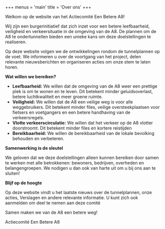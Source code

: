 +++
menus = 'main'
title = 'Over ons'
+++

Welkom op de website van het Actiecomité Een Betere A8!

Wij zijn een burgerinitiatief dat zich inzet voor een betere leefbaarheid, veiligheid en verkeersituatie in de omgeving van de A8. De plannen om de A8 te ondertunnellen bieden een unieke kans om deze doelstellingen te realiseren.

Op deze website volgen we de ontwikkelingen rondom de tunnelplannen op de voet. We informeren u over de voortgang van het project, delen relevante nieuwsberichten en organiseren acties om onze stem te laten horen.

**Wat willen we bereiken?**

- **Leefbaarheid:** We willen dat de omgeving van de A8 weer een prettige plek is om te wonen en te leven. Dit betekent minder geluidsoverlast, betere luchtkwaliteit en meer groene ruimte.
- **Veiligheid:** We willen dat de A8 een veilige weg is voor alle weggebruikers. Dit betekent minder files, veilige oversteekplaatsen voor fietsers en voetgangers en een betere handhaving van de verkeersregels.
- **Vlotte verkeerscirculatie:** We willen dat het verkeer op de A8 vlotter doorstroomt. Dit betekent minder files en kortere reistijden
- **Bereikbaarheid:** We willen de bereikbaarheid van de lokale bevolking behouden en verbeteren.

**Samenwerking is de sleutel**

We geloven dat we deze doelstellingen alleen kunnen bereiken door samen te werken met alle betrokkenen: bewoners, bedrijven, overheden en belangengroepen. We nodigen u dan ook van harte uit om u bij ons aan te sluiten!

**Blijf op de hoogte**

Op deze website vindt u het laatste nieuws over de tunnelplannen, onze acties, Verslagen en andere relevante informatie. 
U kunt zich ook aanmelden om deel te nemen aan deze comité

Samen maken we van de A8 een betere weg!

Actiecomité Een Betere A8
